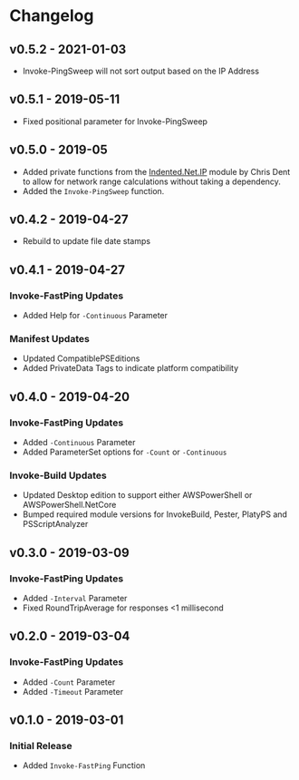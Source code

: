 # Changelog

## v0.5.2 - 2021-01-03

- Invoke-PingSweep will not sort output based on the IP Address

## v0.5.1 - 2019-05-11

- Fixed positional parameter for Invoke-PingSweep

## v0.5.0 - 2019-05

- Added private functions from the
[Indented.Net.IP](https://github.com/indented-automation/Indented.Net.IP)
module by Chris Dent to allow for network range calculations without
taking a dependency.
- Added the `Invoke-PingSweep` function.

## v0.4.2 - 2019-04-27

- Rebuild to update file date stamps

## v0.4.1 - 2019-04-27

### Invoke-FastPing Updates
- Added Help for `-Continuous` Parameter

### Manifest Updates
- Updated CompatiblePSEditions
- Added PrivateData Tags to indicate platform compatibility

## v0.4.0 - 2019-04-20

### Invoke-FastPing Updates
- Added `-Continuous` Parameter
- Added ParameterSet options for `-Count` or `-Continuous`

### Invoke-Build Updates
- Updated Desktop edition to support either AWSPowerShell or AWSPowerShell.NetCore
- Bumped required module versions for InvokeBuild, Pester, PlatyPS and PSScriptAnalyzer

## v0.3.0 - 2019-03-09

### Invoke-FastPing Updates
- Added `-Interval` Parameter
- Fixed RoundTripAverage for responses <1 millisecond

## v0.2.0 - 2019-03-04

### Invoke-FastPing Updates
- Added `-Count` Parameter
- Added `-Timeout` Parameter

## v0.1.0 - 2019-03-01

### Initial Release
- Added `Invoke-FastPing` Function
